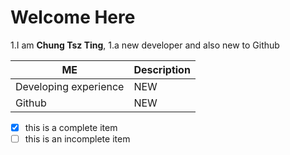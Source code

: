 # Welcome Here
1.I am **Chung Tsz Ting**,
1.a new developer and also new to Github

ME | Description 
------------ | -------------
Developing experience | NEW
Github | NEW

- [x] this is a complete item
- [ ] this is an incomplete item
